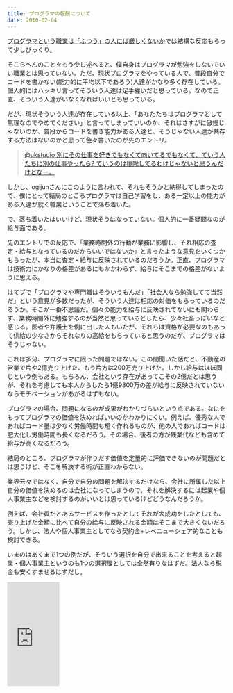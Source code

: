 ```yaml
---
title: プログラマの報酬について
date: 2010-02-04
---
```

<a href="http://ukstudio.jp/2010/01/31/programmer_is_severe_job/">プログラマという職業は「ふつう」の人には厳しくないか</a>では結構な反応もらって少しびっくり。

そこらへんのことをもう少し述べると、僕自身はプログラマが勉強をしないでいい職業とは思っていない。ただ、現状プログラマをやっている人で、普段自分でコードを書かない(能力的に平均以下であろう)人達がかなり多く存在している。個人的にはハッキリ言ってそういう人達は足手纏いだと思っている。なので正直、そういう人達がいなくなればいいとも思っている。

だが、現状そういう人達が存在している以上、「あなたたちはプログラマとして無理なのでやめてください」と言ってしまっていいのか、それはさすがに傲慢じゃないのか、普段からコードを書き能力がある人達と、そうじゃない人達が共存する方法はないのかと思って色々書いたのが先のエントリ。

<blockquote>
<a href='http://twitter.com/ogijun/status/8582371865' target='_blank'>
@ukstudio  別にその仕事を好きでもなくて向いてるでもなくて、ていう人たちに別の仕事やったら? ていうのは排除してるわけじゃないと思うんだけどなー。
</a>
</blockquote>

しかし、ogijunさんにこのように言われて、それもそうかと納得してしまったので、僕にとって結局のところプログラマは自己学習をし、ある一定以上の能力がある人達が就く職業ということで落ち着いた。

で、落ち着いたはいいけど、現状そうはなっていない。個人的に一番疑問なのが給与面である。

先のエントリでの反応で、「業務時間外の行動が業務に影響し、それ相応の査定・給与となっているのだからいいではないか」と言ったような意見をいくつかもらったが、本当に査定・給与に反映されているのだろうか。正直、プログラマは技術力にかなりの格差があるにもかかわらず、給与にそこまでの格差がないように思える。

はてブで「プログラマや専門職はそういうもんだ」「社会人なら勉強してて当然だ」という意見が多数だったが、そういう人達は相応の対価をもらっているのだろうか。そこが一番不思議だ。個々の能力を給与に反映されてないにも関わらず、業務時間外に勉強するのが当然と思っているとしたら、少々社畜っぽいなと感じる。医者や弁護士を例に出した人もいたが、それらは資格が必要なのもあって供給の少なさからそれなりの高給をもらっていると思うのだが、プログラマはそうじゃない。

これは多分、プログラマに限った問題ではない。この間聞いた話だと、不動産の営業で片や2億売り上げた、もう片方は200万売り上げた。しかし給与はほぼ同じという例もある。もちろん、会社という存在があってこその2億だとは思うが、それを考慮しても本人からしたら1億9800万の差が給与に反映されていないならモチベーションがあがるはずもない。

プログラマの場合、問題になるのが成果がわかりづらいという点である。なにをもってプログラマの価値を決めればいいのかわかりにくい。例えば、優秀な人であればコード量は少なく労働時間も短く作れるものが、他の人であればコードは肥大化し労働時間も長くなるだろう。その場合、後者の方が残業代なども含めて給与が高くなるだろう。

結局のところ、プログラマが作りだす価値を定量的に評価できないのが問題だとは思うけど、そこを解決する術が正直わからない。

業界云々ではなく、自分で自分の問題を解決するだけなら、会社に所属した以上自分の価値を決めるのは会社になってしまうので、それを解決するには起業や個人事業主などを検討するのがいいとは思っているけどどうなんだろうか。

例えば、会社員だとあるサービスを作ったとしてそれが大成功をしたとしても、売り上げた金額に比べて自分の給与に反映される金額はそこまで大きくないだろう。しかし、法人や個人事業主としてなら契約金+レベニューシェア的なことも検討できる。

いまのはあくまで1つの例だが、そういう選択を自分で出来ることを考えると起業・個人事業主というのも1つの選択肢としては全然有りなはずだ。法人なら税金も安くすませるはずだし。

<iframe src="http://rcm-jp.amazon.co.jp/e/cm?lt1=_blank&bc1=000000&IS2=1&bg1=FFFFFF&fc1=000000&lc1=0000FF&t=ukstudio0c-22&o=9&p=8&l=as1&m=amazon&f=ifr&md=1X69VDGQCMF7Z30FM082&asins=4062153580" style="width:120px;height:240px;" scrolling="no" marginwidth="0" marginheight="0" frameborder="0"></iframe>